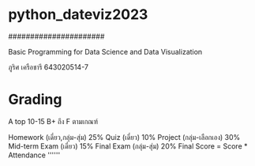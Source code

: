 # python_dateviz2023 #
######################

Basic Programming for Data Science and Data Visualization

ภูริศ เครือชารี
643020514-7

# Grading
A top 10-15 B+ ถึง F ตามเกณฑ์

Homework (เดี่ยว,กลุ่ม-สุ่ม) 25%
Quiz (เดี่ยว) 10%
Project (กลุ่ม-เลือกเอง) 30%
Mid-term Exam (เดี่ยว) 15%
Final Exam (กลุ่ม-สุ่ม) 20%
Final Score = Score * Attendance
''''''
